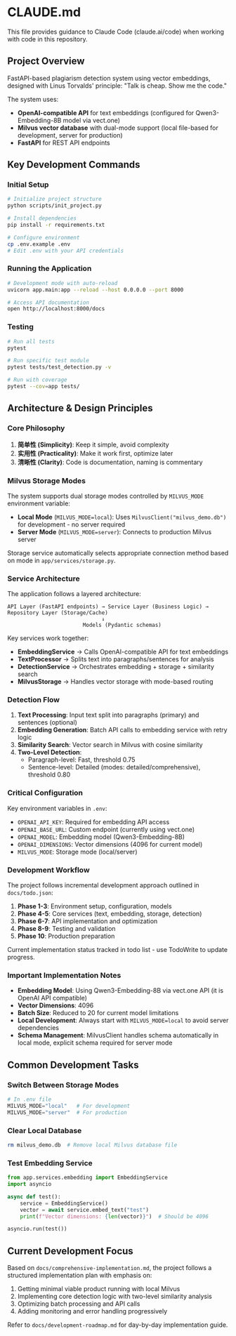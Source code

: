 # CLAUDE.md

This file provides guidance to Claude Code (claude.ai/code) when working with code in this repository.

## Project Overview

FastAPI-based plagiarism detection system using vector embeddings, designed with Linus Torvalds' principle: "Talk is cheap. Show me the code."

The system uses:

- **OpenAI-compatible API** for text embeddings (configured for Qwen3-Embedding-8B model via vect.one)
- **Milvus vector database** with dual-mode support (local file-based for development, server for production)
- **FastAPI** for REST API endpoints

## Key Development Commands

### Initial Setup

```bash
# Initialize project structure
python scripts/init_project.py

# Install dependencies
pip install -r requirements.txt

# Configure environment
cp .env.example .env
# Edit .env with your API credentials
```

### Running the Application

```bash
# Development mode with auto-reload
uvicorn app.main:app --reload --host 0.0.0.0 --port 8000

# Access API documentation
open http://localhost:8000/docs
```

### Testing

```bash
# Run all tests
pytest

# Run specific test module
pytest tests/test_detection.py -v

# Run with coverage
pytest --cov=app tests/
```

## Architecture & Design Principles

### Core Philosophy

1. **简单性 (Simplicity)**: Keep it simple, avoid complexity
2. **实用性 (Practicality)**: Make it work first, optimize later
3. **清晰性 (Clarity)**: Code is documentation, naming is commentary

### Milvus Storage Modes

The system supports dual storage modes controlled by `MILVUS_MODE` environment variable:

- **Local Mode** (`MILVUS_MODE=local`): Uses `MilvusClient("milvus_demo.db")` for development - no server required
- **Server Mode** (`MILVUS_MODE=server`): Connects to production Milvus server

Storage service automatically selects appropriate connection method based on mode in `app/services/storage.py`.

### Service Architecture

The application follows a layered architecture:

```
API Layer (FastAPI endpoints) → Service Layer (Business Logic) → Repository Layer (Storage/Cache)
                              ↓
                        Models (Pydantic schemas)
```

Key services work together:

- **EmbeddingService** → Calls OpenAI-compatible API for text embeddings
- **TextProcessor** → Splits text into paragraphs/sentences for analysis
- **DetectionService** → Orchestrates embedding + storage + similarity search
- **MilvusStorage** → Handles vector storage with mode-based routing

### Detection Flow

1. **Text Processing**: Input text split into paragraphs (primary) and sentences (optional)
2. **Embedding Generation**: Batch API calls to embedding service with retry logic
3. **Similarity Search**: Vector search in Milvus with cosine similarity
4. **Two-Level Detection**:
   - Paragraph-level: Fast, threshold 0.75
   - Sentence-level: Detailed (modes: detailed/comprehensive), threshold 0.80

### Critical Configuration

Key environment variables in `.env`:

- `OPENAI_API_KEY`: Required for embedding API access
- `OPENAI_BASE_URL`: Custom endpoint (currently using vect.one)
- `OPENAI_MODEL`: Embedding model (Qwen3-Embedding-8B)
- `OPENAI_DIMENSIONS`: Vector dimensions (4096 for current model)
- `MILVUS_MODE`: Storage mode (local/server)

### Development Workflow

The project follows incremental development approach outlined in `docs/todo.json`:

1. **Phase 1-3**: Environment setup, configuration, models
2. **Phase 4-5**: Core services (text, embedding, storage, detection)
3. **Phase 6-7**: API implementation and optimization
4. **Phase 8-9**: Testing and validation
5. **Phase 10**: Production preparation

Current implementation status tracked in todo list - use TodoWrite to update progress.

### Important Implementation Notes

- **Embedding Model**: Using Qwen3-Embedding-8B via vect.one API (it is OpenAI API compatible)
- **Vector Dimensions**: 4096
- **Batch Size**: Reduced to 20 for current model limitations
- **Local Development**: Always start with `MILVUS_MODE=local` to avoid server dependencies
- **Schema Management**: MilvusClient handles schema automatically in local mode, explicit schema required for server mode

## Common Development Tasks

### Switch Between Storage Modes

```python
# In .env file
MILVUS_MODE="local"   # For development
MILVUS_MODE="server"  # For production
```

### Clear Local Database

```bash
rm milvus_demo.db  # Remove local Milvus database file
```

### Test Embedding Service

```python
from app.services.embedding import EmbeddingService
import asyncio

async def test():
    service = EmbeddingService()
    vector = await service.embed_text("test")
    print(f"Vector dimensions: {len(vector)}")  # Should be 4096

asyncio.run(test())
```

## Current Development Focus

Based on `docs/comprehensive-implementation.md`, the project follows a structured implementation plan with emphasis on:

1. Getting minimal viable product running with local Milvus
2. Implementing core detection logic with two-level similarity analysis
3. Optimizing batch processing and API calls
4. Adding monitoring and error handling progressively

Refer to `docs/development-roadmap.md` for day-by-day implementation guide.
